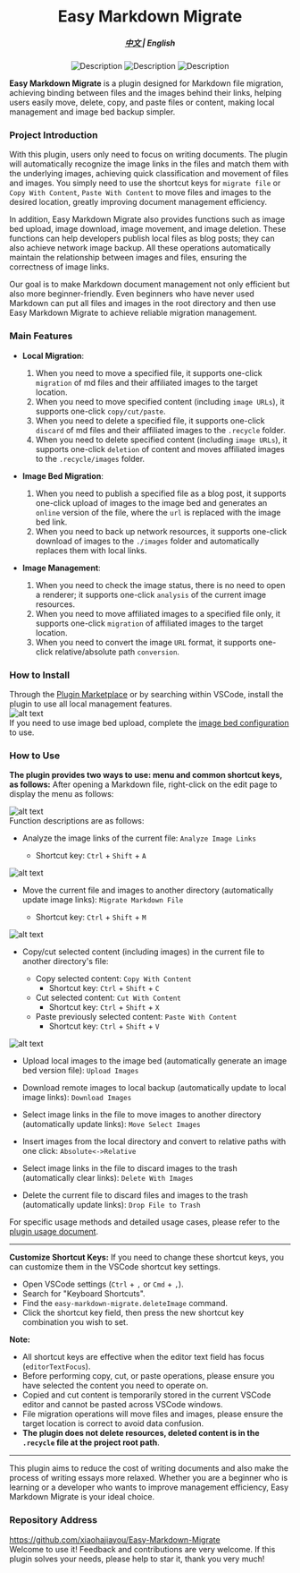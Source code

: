 
<div align="center" style="font-size: 1em;"><h1><strong>Easy Markdown Migrate</strong></h1></div>
<div align="center" ><h5><a href="https://github.com/xiaohajiayou/Easy-Markdown-Migrate/blob/main/README.md"><strong>中文</strong> </a>| <strong>English</strong><h5></div>   

<p align="center" style="margin-top: 10px;">
  <img src="https://img.shields.io/badge/code_style-standard-brightgreen.svg?style=flat-square)](https://standardjs.com" alt="Description">
  <img src="https://img.shields.io/github/license/xiaohajiayou/Easy-Markdown-Migrate" alt="Description">
  <img src="https://img.shields.io/visual-studio-marketplace/stars/Hacode.easy-markdown-migrate?color=%23FFA500%20" alt="Description">
</p>

**Easy Markdown Migrate** is a plugin designed for Markdown file migration, achieving binding between files and the images behind their links, helping users easily move, delete, copy, and paste files or content, making local management and image bed backup simpler.  

### Project Introduction  

With this plugin, users only need to focus on writing documents. The plugin will automatically recognize the image links in the files and match them with the underlying images, achieving quick classification and movement of files and images. You simply need to use the shortcut keys for `migrate file` or `Copy With Content`, `Paste With Content` to move files and images to the desired location, greatly improving document management efficiency.  

In addition, Easy Markdown Migrate also provides functions such as image bed upload, image download, image movement, and image deletion. These functions can help developers publish local files as blog posts; they can also achieve network image backup. All these operations automatically maintain the relationship between images and files, ensuring the correctness of image links.  

Our goal is to make Markdown document management not only efficient but also more beginner-friendly. Even beginners who have never used Markdown can put all files and images in the root directory and then use Easy Markdown Migrate to achieve reliable migration management.  

### Main Features  

*   **Local Migration**:  
    
    1.  When you need to move a specified file, it supports one-click `migration` of md files and their affiliated images to the target location.  
    2.  When you need to move specified content (including `image URLs`), it supports one-click `copy/cut/paste`.  
    3.  When you need to delete a specified file, it supports one-click `discard` of md files and their affiliated images to the `.recycle` folder.  
    4.  When you need to delete specified content (including `image URLs`), it supports one-click `deletion` of content and moves affiliated images to the `.recycle/images` folder.  
*   **Image Bed Migration**:  
    
    1.  When you need to publish a specified file as a blog post, it supports one-click upload of images to the image bed and generates an `online` version of the file, where the `url` is replaced with the image bed link.    
    2.  When you need to back up network resources, it supports one-click download of images to the `./images` folder and automatically replaces them with local links.  
*   **Image Management**:
    1.  When you need to check the image status, there is no need to open a renderer; it supports one-click `analysis` of the current image resources.  
    2.  When you need to move affiliated images to a specified file only, it supports one-click `migration` of affiliated images to the target location.  
    3.  When you need to convert the image `URL` format, it supports one-click relative/absolute path `conversion`.   

### How to Install

Through the [Plugin Marketplace](https://marketplace.visualstudio.com/vscode) or by searching within VSCode, install the plugin to use all local management features.     
![alt text](https://raw.githubusercontent.com/xiaohajiayou/imagesBed/main/test/en_migrate-read-me/image-13.png)  
If you need to use image bed upload, complete the [image bed configuration](https://github.com/xiaohajiayou/Easy-Markdown-Migrate/wiki) to use.    

### How to Use

**The plugin provides two ways to use: menu and common shortcut keys, as follows:** After opening a Markdown file, right-click on the edit page to display the menu as follows:   

![alt text](https://raw.githubusercontent.com/xiaohajiayou/imagesBed/main/test/easy-markdown-migrate/image-14.png)  
Function descriptions are as follows:  

*   Analyze the image links of the current file: `Analyze Image Links`  
    
    *   Shortcut key: `Ctrl` + `Shift` + `A`
    
![alt text](https://raw.githubusercontent.com/xiaohajiayou/imagesBed/main/test/easy-markdown-migrate/analyse.gif)       
    
*   Move the current file and images to another directory (automatically update image links): `Migrate Markdown File`  
    
    *   Shortcut key: `Ctrl` + `Shift` + `M`  
    
![alt text](https://raw.githubusercontent.com/xiaohajiayou/imagesBed/main/test/easy-markdown-migrate/migrate.gif)    
    
*   Copy/cut selected content (including images) in the current file to another directory's file:  
    
    *   Copy selected content: `Copy With Content`  
        *   Shortcut key: `Ctrl` + `Shift` + `C`  
    *   Cut selected content: `Cut With Content`  
        *   Shortcut key: `Ctrl` + `Shift` + `X`  
    *   Paste previously selected content: `Paste With Content`  
        *   Shortcut key: `Ctrl` + `Shift` + `V`  
    
![alt text](https://raw.githubusercontent.com/xiaohajiayou/imagesBed/main/test/easy-markdown-migrate/copy.gif)    
    

*   Upload local images to the image bed (automatically generate an image bed version file): `Upload Images`  
*   Download remote images to local backup (automatically update to local image links): `Download Images`  

*   Select image links in the file to move images to another directory (automatically update links): `Move Select Images`  
*   Insert images from the local directory and convert to relative paths with one click: `Absolute<->Relative`  

*   Select image links in the file to discard images to the trash (automatically clear links): `Delete With Images`  
*   Delete the current file to discard files and images to the trash (automatically update links): `Drop File to Trash`  

For specific usage methods and detailed usage cases, please refer to the [plugin usage document](https://github.com/xiaohajiayou/Easy-Markdown-Migrate/wiki).  

* * *

**Customize Shortcut Keys:** If you need to change these shortcut keys, you can customize them in the VSCode shortcut key settings.  

*   Open VSCode settings (`Ctrl` + `,` or `Cmd` + `,`).
*   Search for "Keyboard Shortcuts".
*   Find the `easy-markdown-migrate.deleteImage` command.
*   Click the shortcut key field, then press the new shortcut key combination you wish to set.

**Note:**

*   All shortcut keys are effective when the editor text field has focus (`editorTextFocus`).
*   Before performing copy, cut, or paste operations, please ensure you have selected the content you need to operate on.
*   Copied and cut content is temporarily stored in the current VSCode editor and cannot be pasted across VSCode windows.
*   File migration operations will move files and images, please ensure the target location is correct to avoid data confusion.
*   **The plugin does not delete resources, deleted content is in the `.recycle` file at the project root path**.

* * *

This plugin aims to reduce the cost of writing documents and also make the process of writing essays more relaxed. Whether you are a beginner who is learning or a developer who wants to improve management efficiency, Easy Markdown Migrate is your ideal choice.

### Repository Address

https://github.com/xiaohajiayou/Easy-Markdown-Migrate    
Welcome to use it! Feedback and contributions are very welcome. If this plugin solves your needs, please help to star it, thank you very much!  